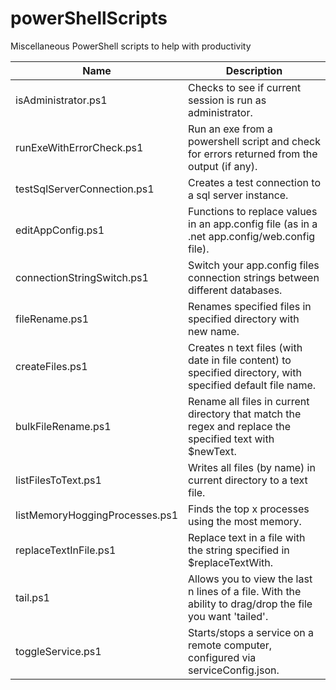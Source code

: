 # powerShellScripts

Miscellaneous PowerShell scripts to help with productivity

| Name                           | Description                                                    |
|--------------------------------|----------------------------------------------------------------|
| isAdministrator.ps1            | Checks to see if current session is run as administrator. |
| runExeWithErrorCheck.ps1       | Run an exe from a powershell script and check for errors returned from the output (if any). |
| testSqlServerConnection.ps1    | Creates a test connection to a sql server instance. |
| editAppConfig.ps1              | Functions to replace values in an app.config file (as in a .net app.config/web.config file).
| connectionStringSwitch.ps1     | Switch your app.config files connection strings between different databases.|
| fileRename.ps1                 | Renames specified files in specified directory with new name.   |
| createFiles.ps1                | Creates n text files (with date in file content) to specified directory, with specified default file name.|
| bulkFileRename.ps1             | Rename all files in current directory that match the regex and replace the specified text with $newText.|
| listFilesToText.ps1            | Writes all files (by name) in current directory to a text file.|
| listMemoryHoggingProcesses.ps1 | Finds the top x processes using the most memory.                |
| replaceTextInFile.ps1          | Replace text in a file with the string specified in $replaceTextWith.|
| tail.ps1                       | Allows you to view the last n lines of a file. With the ability to drag/drop the file you want 'tailed'.|
| toggleService.ps1              | Starts/stops a service on a remote computer, configured via serviceConfig.json.|